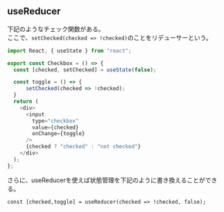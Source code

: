 ## useReducer

下記のようなチェック関数がある。  
ここで、`setChecked(checked => !checked)`のことをリデューサーという。  

```javascript
import React, { useState } from "react";

export const Checkbox = () => {
  const [checked, setChecked] = useState(false);

  const toggle = () => {
      setChecked(checked => !checked);
  }
  return (
    <div>
      <input
        type="checkbox"
        value={checked}
        onChange={toggle}
      />
      {checked ? "checked" : "not checked"}
    </div>
  );
};
```
さらに、useReducerを使えば状態管理を下記のように書き換えることができる。  

```
const [checked,toggle] = useReducer(checked => !checked, false);
```
